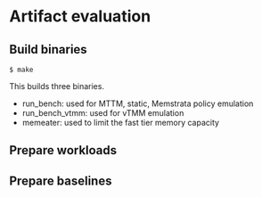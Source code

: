 # Artifact evaluation


## Build binaries
```
$ make
```

This builds three binaries.

* run\_bench: used for MTTM, static, Memstrata policy emulation
* run\_bench\_vtmm: used for vTMM emulation
* memeater: used to limit the fast tier memory capacity


## Prepare workloads




## Prepare baselines



